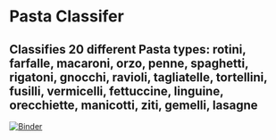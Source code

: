 # Pasta Classifer 
## Classifies 20 different Pasta types:  rotini, farfalle, macaroni, orzo, penne, spaghetti, rigatoni, gnocchi, ravioli, tagliatelle, tortellini, fusilli, vermicelli, fettuccine, linguine, orecchiette, manicotti, ziti, gemelli, lasagne

[![Binder](https://mybinder.org/badge_logo.svg)](https://mybinder.org/v2/gh/JorgeBriones/pastatest/master?urlpath=%2Fvoila%2Frender%2FPastaClassifierTest1.ipynb)
